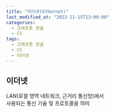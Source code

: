 ```yaml
---
title: "이더넷(Ethernet)"
last_modified_at: "2023-11-15T13:00:00"
categories:
  - 크래프톤 정글
  - CS
tags:
  - 크래프톤 정글
  - CS
  - 이더넷
---
```


## 이더넷
 LAN(로컬 영역 네트워크, 근거리 통신망)에서 <br>
 사용되는 통신 기술 및 프로토콜을 의미<br>

 
